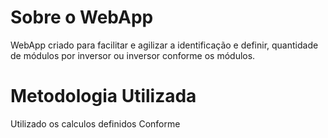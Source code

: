 # Sobre o WebApp

WebApp criado para facilitar e agilizar a identificação e definir, quantidade de módulos por inversor ou inversor conforme os módulos.

# Metodologia Utilizada

Utilizado os calculos definidos Conforme

